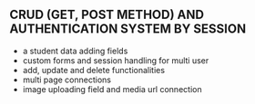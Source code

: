 ## CRUD (GET, POST METHOD) AND AUTHENTICATION SYSTEM BY SESSION

* a student data adding fields
* custom forms and session handling for multi user
* add, update and delete functionalities
* multi page connections
* image uploading field and media url connection
